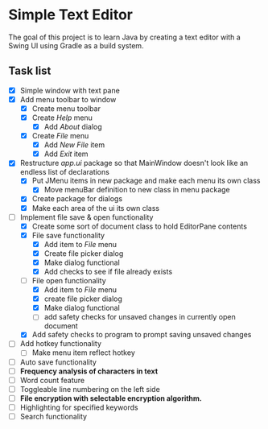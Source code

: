 # Simple Text Editor

The goal of this project is to learn Java by creating a text editor with a Swing UI using Gradle as a build system.

## Task list

- [x] Simple window with text pane
- [x] Add menu toolbar to window
  - [x] Create menu toolbar
  - [x] Create *Help* menu
    - [x] Add *About* dialog
  - [x] Create *File* menu
    - [x] Add *New File* item
    - [x] Add *Exit* item
- [x] Restructure *app.ui* package so that MainWindow doesn't look like an endless list of declarations
  - [x] Put JMenu items in new package and make each menu its own class
    - [x] Move menuBar definition to new class in menu package
  - [x] Create package for dialogs
  - [x] Make each area of the ui its own class
- [ ] Implement file save & open functionality
  - [x] Create some sort of document class to hold EditorPane contents
  - [x] File save functionality
    - [x] Add item to *File* menu
    - [x] Create file picker dialog
    - [x] Make dialog functional
    - [x] Add checks to see if file already exists
  - [ ] File open functionality
    - [x] Add item to *File* menu
    - [x] create file picker dialog
    - [x] Make dialog functional
    - [ ] add safety checks for unsaved changes in currently open document
  - [x] Add safety checks to program to prompt saving unsaved changes
- [ ] Add hotkey functionality
  - [ ] Make menu item reflect hotkey
- [ ] Auto save functionality
- [ ] **Frequency analysis of characters in text**
- [ ] Word count feature
- [ ] Toggleable line numbering on the left side
- [ ] **File encryption with selectable encryption algorithm.**
- [ ] Highlighting for specified keywords
- [ ] Search functionality
